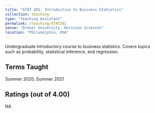 ```yaml
---
title: "STAT 201: Introduction to Business Statistics"
collection: teaching
type: "Teaching Assistant"
permalink: /teaching/STAT201
venue: "Drexel University, Decision Sciences"
location: "Philadelphia, USA"
---
```


Undergraduate introductory course to business statistics. Covers topics such as probability, statistical inference, and regression.

## Terms Taught
Summer 2020, Summer 2021

## Ratings (out of 4.00)
NA
